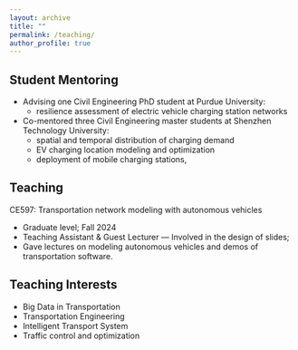 ```yaml
---
layout: archive
title: ""
permalink: /teaching/
author_profile: true
---
```


Student Mentoring
------
- Advising one Civil Engineering PhD student at Purdue University:
    - resilience assessment of electric vehicle charging station networks
- Co-mentored three Civil Engineering master students at Shenzhen Technology University:
    - spatial and temporal distribution of charging demand
    - EV charging location modeling and optimization
    - deployment of mobile charging stations, 

Teaching
------
CE597: Transportation network modeling with autonomous vehicles
- Graduate level; Fall 2024
- Teaching Assistant & Guest Lecturer 
— Involved in the design of slides; 
- Gave lectures on modeling autonomous vehicles and demos of transportation software.

Teaching Interests 
------
- Big Data in Transportation
- Transportation Engineering
- Intelligent Transport System
- Traffic control and optimization
